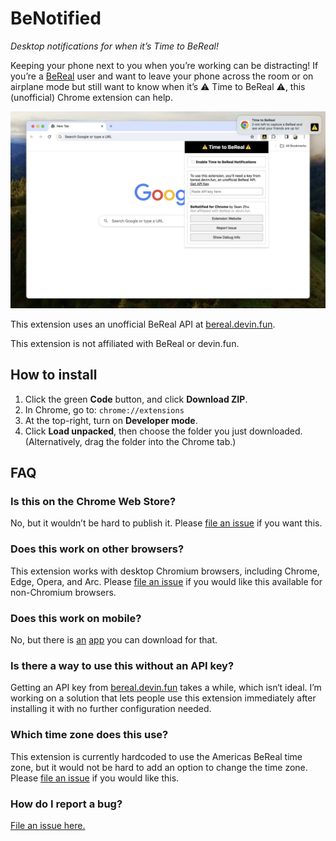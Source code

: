 # BeNotified

_Desktop notifications for when it’s Time to BeReal!_

Keeping your phone next to you when you’re working can be distracting! If you’re a [BeReal](https://bereal.com/) user and want to leave your phone across the room or on airplane mode but still want to know when it’s ⚠️ Time to BeReal ⚠️, this (unofficial) Chrome extension can help.

![screenshot](docs/screenshot-v1.0.png)

This extension uses an unofficial BeReal API at [bereal.devin.fun](https://bereal.devin.fun/).

This extension is not affiliated with BeReal or devin.fun.

## How to install

1. Click the green **Code** button, and click **Download ZIP**.
2. In Chrome, go to: `chrome://extensions`
3. At the top-right, turn on **Developer mode**.
4. Click **Load unpacked**, then choose the folder you just downloaded. (Alternatively, drag the folder into the Chrome tab.)

## FAQ

### Is this on the Chrome Web Store?

No, but it wouldn’t be hard to publish it. Please [file an issue][issues] if you want this.

### Does this work on other browsers?

This extension works with desktop Chromium browsers, including Chrome, Edge, Opera, and Arc. Please [file an issue][issues] if you would like this available for non-Chromium browsers.

### Does this work on mobile?

No, but there is [an](https://apps.apple.com/us/app/bereal-your-friends-for-real/id1459645446) [app](https://play.google.com/store/apps/details?id=com.bereal.ft) you can download for that.

### Is there a way to use this without an API key?

Getting an API key from [bereal.devin.fun](https://bereal.devin.fun/) takes a while, which isn‘t ideal. I’m working on a solution that lets people use this extension immediately after installing it with no further configuration needed.

### Which time zone does this use?

This extension is currently hardcoded to use the Americas BeReal time zone, but it would not be hard to add an option to change the time zone. Please [file an issue][issues] if you would like this.

### How do I report a bug?

[File an issue here.][issues]

[issues]: https://github.com/szhu/BeNotified/issues

